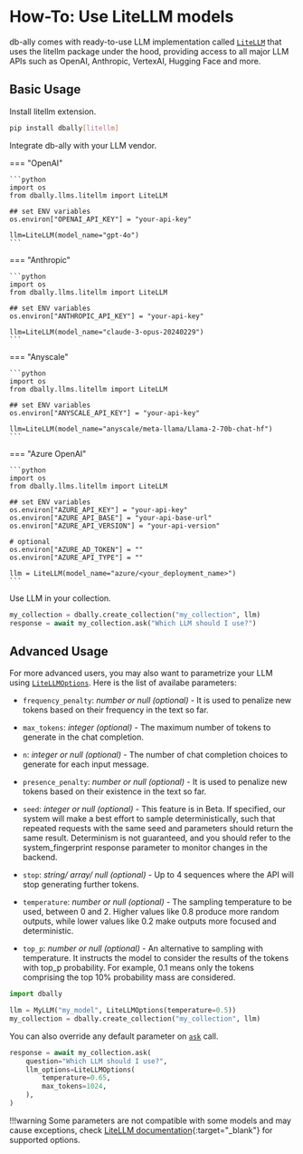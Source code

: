 # How-To: Use LiteLLM models

db-ally comes with ready-to-use LLM implementation called [`LiteLLM`](../../reference/llms/litellm.md#dbally.llms.litellm.LiteLLM) that uses the litellm package under the hood, providing access to all major LLM APIs such as OpenAI, Anthropic, VertexAI, Hugging Face and more.

## Basic Usage

Install litellm extension.

```bash
pip install dbally[litellm]
```

Integrate db-ally with your LLM vendor.

=== "OpenAI"

    ```python
    import os
    from dbally.llms.litellm import LiteLLM

    ## set ENV variables
    os.environ["OPENAI_API_KEY"] = "your-api-key"

    llm=LiteLLM(model_name="gpt-4o")
    ```

=== "Anthropic"

    ```python
    import os
    from dbally.llms.litellm import LiteLLM

    ## set ENV variables
    os.environ["ANTHROPIC_API_KEY"] = "your-api-key"

    llm=LiteLLM(model_name="claude-3-opus-20240229")
    ```

=== "Anyscale"

    ```python
    import os
    from dbally.llms.litellm import LiteLLM

    ## set ENV variables
    os.environ["ANYSCALE_API_KEY"] = "your-api-key"

    llm=LiteLLM(model_name="anyscale/meta-llama/Llama-2-70b-chat-hf")
    ```

=== "Azure OpenAI"

    ```python
    import os
    from dbally.llms.litellm import LiteLLM

    ## set ENV variables
    os.environ["AZURE_API_KEY"] = "your-api-key"
    os.environ["AZURE_API_BASE"] = "your-api-base-url"
    os.environ["AZURE_API_VERSION"] = "your-api-version"

    # optional
    os.environ["AZURE_AD_TOKEN"] = ""
    os.environ["AZURE_API_TYPE"] = ""

    llm = LiteLLM(model_name="azure/<your_deployment_name>")
    ```

Use LLM in your collection.

```python
my_collection = dbally.create_collection("my_collection", llm)
response = await my_collection.ask("Which LLM should I use?")
```

## Advanced Usage

For more advanced users, you may also want to parametrize your LLM using [`LiteLLMOptions`](../../reference/llms/litellm.md#dbally.llms.clients.litellm.LiteLLMOptions). Here is the list of availabe parameters:

- `frequency_penalty`: *number or null (optional)* - It is used to penalize new tokens based on their frequency in the text so far.

- `max_tokens`: *integer (optional)* - The maximum number of tokens to generate in the chat completion.

- `n`: *integer or null (optional)* - The number of chat completion choices to generate for each input message.

- `presence_penalty`: *number or null (optional)* - It is used to penalize new tokens based on their existence in the text so far.

- `seed`: *integer or null (optional)* - This feature is in Beta. If specified, our system will make a best effort to sample deterministically, such that repeated requests with the same seed and parameters should return the same result. Determinism is not guaranteed, and you should refer to the system_fingerprint response parameter to monitor changes in the backend.

- `stop`: *string/ array/ null (optional)* - Up to 4 sequences where the API will stop generating further tokens.

- `temperature`: *number or null (optional)* - The sampling temperature to be used, between 0 and 2. Higher values like 0.8 produce more random outputs, while lower values like 0.2 make outputs more focused and deterministic.

- `top_p`: *number or null (optional)* - An alternative to sampling with temperature. It instructs the model to consider the results of the tokens with top_p probability. For example, 0.1 means only the tokens comprising the top 10% probability mass are considered.

```python
import dbally

llm = MyLLM("my_model", LiteLLMOptions(temperature=0.5))
my_collection = dbally.create_collection("my_collection", llm)
```

You can also override any default parameter on [`ask`](../../reference/collection.md#dbally.Collection.ask) call.

```python
response = await my_collection.ask(
    question="Which LLM should I use?",
    llm_options=LiteLLMOptions(
        temperature=0.65,
        max_tokens=1024,
    ),
)
```

!!!warning
    Some parameters are not compatible with some models and may cause exceptions, check [LiteLLM documentation](https://docs.litellm.ai/docs/completion/input#translated-openai-params){:target="_blank"} for supported options.
